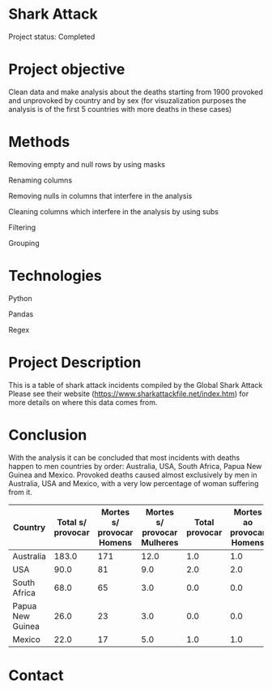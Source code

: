 # Shark Attack
 
Project status: Completed

# Project objective
Clean data and make analysis about the deaths starting from 1900 provoked and unprovoked by country and by sex (for visuzalization purposes the analysis is of the first 5 countries with more deaths in these cases)

# Methods

Removing empty and null rows by using masks

Renaming columns

Removing nulls in columns that interfere in the analysis

Cleaning columns which interfere in the analysis by using subs

Filtering

Grouping



# Technologies

Python

Pandas

Regex


# Project Description
This is a table of shark attack incidents compiled by the Global Shark Attack 
Please see their website (https://www.sharkattackfile.net/index.htm) for more details on where this data comes from.


# Conclusion
With the analysis it can be concluded that most incidents with deaths happen to men countries by order: Australia, USA, South Africa, Papua New Guinea and Mexico.
Provoked deaths caused almost exclusively by men in Australia, USA and Mexico, with a very low percentage of woman suffering from it.

|Country  | Total s/ provocar  | Mortes s/ provocar Homens |Mortes s/ provocar Mulheres|Total provocar|Mortes ao provocar Homens| Mortes ao provocar Mulheres|
| ------------- | ------------- | ------------- | ------------- | ------------- | ------------- | ------------- |
|Australia| 183.0 | 171 | 12.0 |	1.0 |	1.0 |	0.0 |
|USA| 	90.0|	81 | 9.0 |	2.0 |	2.0 |	0.0 |
|South Africa| 68.0|	65 |	3.0 |	0.0 |	0.0 |	0.0 |
|Papua New Guinea| 26.0|	23 |	3.0 |	0.0 |	0.0 |	0.0 |
|Mexico| 22.0|	17|	5.0 |	1.0 |	1.0 |	0.0 |

# Contact

